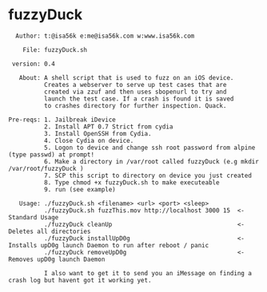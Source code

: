 fuzzyDuck
=========

      Author: t:@isa56k e:me@isa56k.com w:www.isa56k.com

        File: fuzzyDuck.sh

     version: 0.4

       About: A shell script that is used to fuzz on an iOS device. 
              Creates a webserver to serve up test cases that are 
              created via zzuf and then uses sbopenurl to try and
              launch the test case. If a crash is found it is saved
              to crashes directory for further inspection. Quack.

    Pre-reqs: 1. Jailbreak iDevice
              2. Install APT 0.7 Strict from cydia
              3. Install OpenSSH from Cydia. 
              4. Close Cydia on device.
              5. Logon to device and change ssh root password from alpine (type passwd) at prompt!
              6. Make a directory in /var/root called fuzzyDuck (e.g mkdir /var/root/fuzzyDuck )
              7. SCP this script to directory on device you just created
              8. Type chmod +x fuzzyDuck.sh to make executeable
              9. run (see example)

       Usage: ./fuzzyDuck.sh <filename> <url> <port> <sleep>
              ./fuzzyDuck.sh fuzzThis.mov http://localhost 3000 15  <- Standard Usage
              ./fuzzyDuck cleanUp                                   <- Deletes all directories
              ./fuzzyDuck installUpD0g                              <- Installs upD0g launch Daemon to run after reboot / panic
              ./fuzzyDuck removeUpD0g                               <- Removes upD0g launch Daemon

              I also want to get it to send you an iMessage on finding a crash log but havent got it working yet.